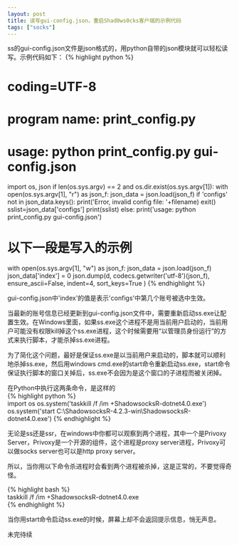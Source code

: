 ```yaml
---
layout: post
title: 读写gui-config.json，重启Shad0ws0cks客户端的示例代码
tags: ["socks"]
---
```


ss的gui-config.json文件是json格式的，用python自带的json模块就可以轻松读写。示例代码如下：
{% highlight python %}  
# coding=UTF-8
# program name: print_config.py
# usage: python print_config.py gui-config.json
import os, json
if len(os.sys.argv) == 2 and os.dir.exist(os.sys.argv[1]):
    with open(os.sys.argv[1], "r") as json_f:
        json_data = json.load(json_f)
    if 'configs' not in json_data.keys():
        print('Error, invalid config file: '+filename)
        exit()
    sslist=json_data['configs']
    print(sslist)
else:
    print('usage: python print_config.py gui-config.json')

# 以下一段是写入的示例
with open(os.sys.argv[1], "w") as json_f:
    json_data = json.load(json_f)
    json_data['index'] = 0
    json.dump(d, codecs.getwriter('utf-8')(json_f), ensure_ascii=False, indent=4, sort_keys=True )
{% endhighlight %}  

gui-config.json中'index'的值是表示'configs'中第几个账号被选中生效。

当最新的账号信息已经更新到gui-config.json文件中，需要重新启动ss.exe让配置生效。在Windows里面，如果ss.exe这个进程不是用当前用户启动的，当前用户可能没有权限kill掉这个ss.exe进程，这个时候需要用“以管理员身份运行”的方式来执行脚本，才能杀掉ss.exe进程。

为了简化这个问题，最好是保证ss.exe是以当前用户来启动的，脚本就可以顺利地杀掉ss.exe，然后用windows cmd.exe的start命令重新启动ss.exe，start命令保证执行脚本的窗口关掉后，ss.exe不会因为是这个窗口的子进程而被关闭掉。

在Python中执行这两条命令，是这样的  
{% highlight python %}  
    import os
    os.system('taskkill /f /im +ShadowsocksR-dotnet4.0.exe')
    os.system('start C:\ShadowsocksR-4.2.3-win\ShadowsocksR-dotnet4.0.exe')
{% endhighlight %}  

无论是ss还是ssr，在windows中你都可以观察到两个进程，其中一个是Privoxy Server，Privoxy是一个开源的组件，这个进程是proxy server进程，Privoxy可以做socks server也可以是http proxy server。


所以，当你用以下命令杀进程时会看到两个进程被杀掉，这是正常的，不要觉得奇怪。

{% highlight bash %}  
taskkill /f /im +ShadowsocksR-dotnet4.0.exe  
{% endhighlight %}  

当你用start命令启动ss.exe的时候，屏幕上却不会返回提示信息，悄无声息。

未完待续